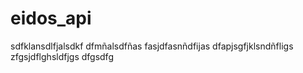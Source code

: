 # eidos_api
sdfklansdlfjalsdkf
dfmñalsdfñas
fasjdfasnñdfijas
dfapjsgfjklsndñfligs
zfgsjdflghsldfjgs
dfgsdfg
